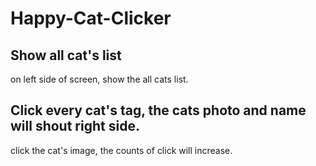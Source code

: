 # Happy-Cat-Clicker

## Show all cat's list

on left side of screen, show the all cats list.

## Click every cat's tag, the cats photo and name will shout right side.

click the cat's image, the counts of click will increase.